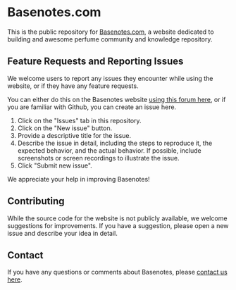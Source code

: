 # Basenotes.com

This is the public repository for [Basenotes.com](https://basenotes.com), a website dedicated to building and awesome perfume community and knowledge repository.

## Feature Requests and Reporting Issues

We welcome users to report any issues they encounter while using the website, or if they have any feature requests. 

You can either do this on the Basenotes website [using this forum here](https://basenotes.com/community/forums/bugs-missing-features-and-suggestions.322/), or if you are familiar with Github, you can create an issue here.

1. Click on the "Issues" tab in this repository.
2. Click on the "New issue" button.
3. Provide a descriptive title for the issue.
4. Describe the issue in detail, including the steps to reproduce it, the expected behavior, and the actual behavior. If possible, include screenshots or screen recordings to illustrate the issue.
5. Click "Submit new issue".

We appreciate your help in improving Basenotes!

## Contributing

While the source code for the website is not publicly available, we welcome suggestions for improvements. If you have a suggestion, please open a new issue and describe your idea in detail.

## Contact

If you have any questions or comments about Basenotes, please [contact us here](https://basenotes.com/contact-us/).

